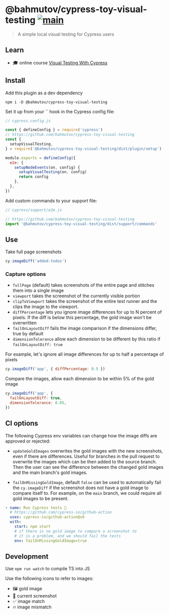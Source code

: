 # @bahmutov/cypress-toy-visual-testing [![main](https://github.com/bahmutov/cypress-toy-visual-testing/actions/workflows/main.yml/badge.svg?branch=main)](https://github.com/bahmutov/cypress-toy-visual-testing/actions/workflows/main.yml)

> A simple local visual testing for Cypress users

## Learn

- 🎓 online course [Visual Testing With Cypress](https://cypress.tips/courses/visual-testing)

## Install

Add this plugin as a dev dependency

```shell
npm i -D @bahmutov/cypress-toy-visual-testing
```

Set it up from your `` hook in the Cypress config file:

```js
// cypress.config.js

const { defineConfig } = require('cypress')
// https://github.com/bahmutov/cypress-toy-visual-testing
const {
  setupVisualTesting,
} = require('@bahmutov/cypress-toy-visual-testing/dist/plugin/setup')

module.exports = defineConfig({
  e2e: {
    setupNodeEvents(on, config) {
      setupVisualTesting(on, config)
      return config
    },
  },
})
```

Add custom commands to your support file:

```js
// cypress/support/e2e.js

// https://github.com/bahmutov/cypress-toy-visual-testing
import '@bahmutov/cypress-toy-visual-testing/dist/support/commands'
```

## Use

Take full page screenshots

```js
cy.imageDiff('added-todos')
```

### Capture options

- `fullPage` (default) takes screenshots of the entire page and stitches them into a single image
- `viewport` takes the screenshot of the currently visible portion
- `clipToViewport` takes the screenshot of the entire test runner and the clips the image to the viewport.
- `diffPercentage` lets you ignore image differences for up to N percent of pixels. If the diff is below this percentage, the gold image won't be overwritten
- `failOnLayoutDiff` fails the image comparison if the dimensions differ, true by default
- `dimensionTolerance` allow each dimension to be different by this ratio if `failOnLayoutDiff: true`

For example, let's ignore all image differences for up to half a percentage of pixels

```js
cy.imageDiff('app', { diffPercentage: 0.5 })
```

Compare the images, allow each dimension to be within 5% of the gold image

```js
cy.imageDiff('app', {
  failOnLayoutDiff: true,
  dimensionTolerance: 0.05,
})
```

## CI options

The following Cypress env variables can change how the image diffs are approved or rejected:

- `updateGoldImages` overwrites the gold images with the new screenshots, even if there are differences. Useful for branches in the pull request to overwrite the images which can be then added to the source branch. Then the user can see the difference between the changed gold images and the main branch's gold images.

- `failOnMissingGoldImage`, default `false` can be used to automatically fail the `cy.imageDiff` if the screenshot does not have a gold image to compare itself to. For example, on the `main` branch, we could require all gold images to be present.

```yml
- name: Run Cypress tests 🧪
  # https://github.com/cypress-io/github-action
  uses: cypress-io/github-action@v6
  with:
    start: npm start
    # if there is no gold image to compare a screenshot to
    # it is a problem, and we should fail the tests
    env: failOnMissingGoldImage=true
```

## Development

Use `npm run watch` to compile TS into JS

Use the following icons to refer to images:

- 🖼️ gold image
- 📸 current screenshot
- ✅ image match
- 🔥 image mismatch
